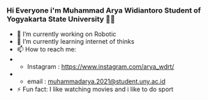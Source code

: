### Hi Everyone i'm Muhammad Arya Widiantoro Student of Yogyakarta State University 🙌🏻





- 🔭 I’m currently working on Robotic
- 🌱 I’m currently learning internet of thinks 
- 📫 How to reach me: 
- - Instagram : https://www.instagram.com/arya_wdrt/
- - email : muhammadarya.2021@student.uny.ac.id
- ⚡ Fun fact: I like watching movies and i like to do sport
